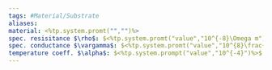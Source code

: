 ```yaml
---
tags: #Material/Substrate
aliases:
material: <%tp.system.promt("","")%>
spec. resisitance $\rho$: $<%tp.system.promt("value","10^{-8}\Omega m")%>$ 
spec. conductance $\vargamma$: $<%tp.system.promt("value","10^{8}\frac{S}{m}")%>$
temperature coeff. $\alpha$: $<%tp.system.prompt("value","10^{-4}")%>$
---
```

